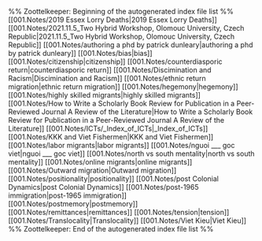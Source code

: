 %% Zoottelkeeper: Beginning of the autogenerated index file list  %%
 [[001.Notes/2019 Essex Lorry Deaths|2019 Essex Lorry Deaths]]
 [[001.Notes/2021.11.5_Two Hybrid Workshop, Olomouc University, Czech Republic|2021.11.5_Two Hybrid Workshop, Olomouc University, Czech Republic]]
 [[001.Notes/authoring a phd by patrick dunleary|authoring a phd by patrick dunleary]]
 [[001.Notes/bias|bias]]
 [[001.Notes/citizenship|citizenship]]
 [[001.Notes/counterdiasporic return|counterdiasporic return]]
 [[001.Notes/Discimination and Racism|Discimination and Racism]]
 [[001.Notes/ethnic return migration|ethnic return migration]]
 [[001.Notes/hegemony|hegemony]]
 [[001.Notes/highly skilled migrants|highly skilled migrants]]
 [[001.Notes/How to Write a Scholarly Book Review for Publication in a Peer-Reviewed Journal A Review of the Literature|How to Write a Scholarly Book Review for Publication in a Peer-Reviewed Journal A Review of the Literature]]
 [[001.Notes/ICTs/_Index_of_ICTs|_Index_of_ICTs]]
 [[001.Notes/KKK and Viet Fishermen|KKK and Viet Fishermen]]
 [[001.Notes/labor migrants|labor migrants]]
 [[001.Notes/nguoi ___ goc viet|nguoi ___ goc viet]]
 [[001.Notes/north vs south mentality|north vs south mentality]]
 [[001.Notes/online migrants|online migrants]]
 [[001.Notes/Outward migration|Outward migration]]
 [[001.Notes/positionality|positionality]]
 [[001.Notes/post Colonial Dynamics|post Colonial Dynamics]]
 [[001.Notes/post-1965 immigration|post-1965 immigration]]
 [[001.Notes/postmemory|postmemory]]
 [[001.Notes/remittances|remittances]]
 [[001.Notes/tension|tension]]
 [[001.Notes/Translocality|Translocality]]
 [[001.Notes/Viet Kieu|Viet Kieu]]
%% Zoottelkeeper: End of the autogenerated index file list  %%
